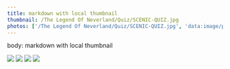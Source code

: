 ```yaml
---
title: markdown with local thumbnail
thumbnail: /The Legend Of Neverland/Quiz/SCENIC-QUIZ.jpg
photos: ['/The Legend Of Neverland/Quiz/SCENIC-QUIZ.jpg', 'data:image/png;base64, iVBORw0KGgoAAAANSUhEUgAAAAUAAAAFCAYAAACNbyblAAAAHElEQVQI12P4//8/w38GIAXDIBKE0DHxgljNBAAO9TXL0Y4OHwAAAABJRU5ErkJggg==']
---
```


body: markdown with local thumbnail

![](https://picsum.photos/500/300?random=1)
![](https://picsum.photos/500/300?random=2)
![](https://picsum.photos/500/300?random=3)
![](https://picsum.photos/500/300?random=4)